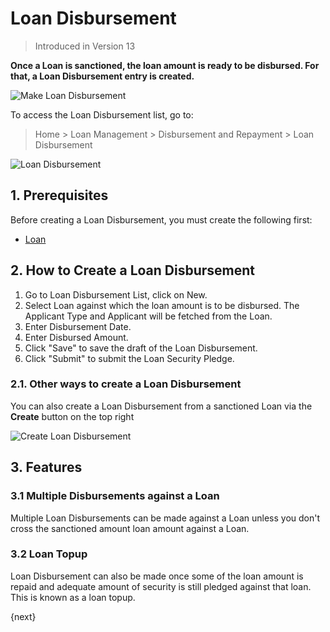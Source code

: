 <!-- add-breadcrumbs -->
# Loan Disbursement
> Introduced in Version 13

**Once a Loan is sanctioned, the loan amount is ready to be disbursed. For that, a Loan Disbursement entry is created.**

<img class="screenshot" alt="Make Loan Disbursement" src="{{docs_base_url}}/assets/img/loan-management/loan-disbursement-flow.png">

To access the Loan Disbursement list, go to:
> Home > Loan Management > Disbursement and Repayment > Loan Disbursement


<img class="screenshot" alt="Loan Disbursement" src="{{docs_base_url}}/assets/img/loan-management/loan-disbursement.png">

## 1. Prerequisites
Before creating a Loan Disbursement, you must create the following first:

* [Loan](/docs/v12/user/manual/en/loan-management/loan)


## 2. How to Create a Loan Disbursement
1. Go to Loan Disbursement List, click on New.
2. Select Loan against which the loan amount is to be disbursed. The Applicant Type and Applicant will be fetched from the Loan.
3. Enter Disbursement Date.
4. Enter Disbursed Amount.
7. Click "Save" to save the draft of the Loan Disbursement.
8. Click "Submit" to submit the Loan Security Pledge.

### 2.1. Other ways to create a Loan Disbursement
You can also create a Loan Disbursement from a sanctioned Loan via the **Create** button on the top right

<img class="screenshot" alt="Create Loan Disbursement" src="{{docs_base_url}}/assets/img/loan-management/create-loan-disbursement.png">

## 3. Features

### 3.1 Multiple Disbursements against a Loan
Multiple Loan Disbursements can be made against a Loan unless you don't cross the sanctioned amount loan amount against a Loan.

### 3.2 Loan Topup
Loan Disbursement can also be made once some of the loan amount is repaid and adequate amount of security is still pledged against that loan. This is known as a loan topup.

{next}




